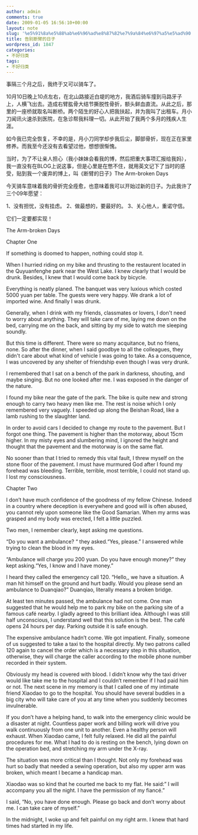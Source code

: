 ```yaml
---
author: admin
comments: true
date: 2009-01-05 16:56:10+00:00
layout: note
slug: '%e5%91%8a%e5%88%ab%e6%96%ad%e8%87%82%e7%9a%84%e6%97%a5%e5%ad%90'
title: 告别断臂的日子
wordpress_id: 1847
categories:
- 不好归类
tags:
- 不好归类
---
```


事隔三个月之后，我终于又可以骑车了。

10月10日晚上10点左右，在北山路接近白堤的地方，我酒后骑车撞到马路牙子上，人横飞出去。造成右臂肱骨大结节撕脱性骨折，额头鲜血直流。从此之后，那里的一座桥就取名叫断桥。两个陌生的好心人把我扶起，并为我叫了出租车。月小刀闻讯火速杀到医院，在急诊帮我料理一切。从此开始了我两个多月的残疾人生涯。

如今我已完全恢复，不幸的是，月小刀同学却步我后尘，脚部骨折，现在正在家里修养。而我至今还没有去看望过他，想想很惭愧。

当时，为了不让亲人担心（我小妹妹会看我的博，然后把重大事项汇报给我妈），我一直没有在BLOG上说这事，但是心里是在憋不住，就用英文记下了当时的感受，贴到我一个废弃的博上，叫《断臂的日子》The Arm-broken Days

今天骑车意味着我的骨折完全痊愈，也意味着我可以开始过新的日子。为此我许了三个09年愿望：

1、没有担忧，没有挂虑。
2、做最想的，要最好的。
3、关心他人，重诺守信。

它们一定要都实现！

The Arm-broken Days

Chapter One

If something is doomed to happen, nothing could stop it.

When I hurried riding on my bike and thrusting to the restaurent located in the Quyuanfenghe park near the West Lake. I knew clearly that I would be drunk. Besides, I knew that I would come back by bicycle.

Everything is neatly planed. The banquet was very luxious which costed 5000 yuan per table. The guests were very happy. We drank a lot of imported wine. And finally I was drunk.

Generally, when I drink with my friends, classmates or lovers, I don't need to worry about anything. They will take care of me, laying me down on the bed, carrying me on the back, and sitting by my side to watch me sleeping soundly.

But this time is different. There were so many acquitance, but no friens, none. So after the dinner, when I said goodbye to all the colleagues, they didn't care about what kind of vehicle I was going to take. As a consquence, I was uncovered by any shelter of friendship even though I was very drunk.

I remembered that I sat on a bench of the park in darkness, shouting, and maybe singing. But no one looked after me. I was exposed in the danger of the nature.

I found my bike near the gate of the park. The bike is quite new and strong enough to carry two heavy men like me. The rest is noise which I only remembered very vaguely. I speeded up along the Beishan Road, like a lamb rushing to the slaughter land.

In order to avoid cars I decided to change my route to the pavement. But I forgot one thing. The pavement is higher than the motorway, about 15cm higher. In my misty eyes and slumbering mind, I ignored the height and thought that the pavement and the motorway is on the same flat.

No sooner than that I tried to remedy this vital fault, I threw myself on the stone floor of the pavement. I must have murmured God after I found my forehead was bleeding. Terrible, terrible, most terrible, I could not stand up. I lost my consciousness. 

Chapter Two

I don’t have much confidence of the goodness of my fellow Chinese. Indeed in a country where deception is everywhere and good will is often abused, you cannot rely upon someone like the Good Samarian. When my arms was grasped and my body was erected, I felt a little puzzled.

Two men, I remember clearly, kept asking me questions.

“Do you want a ambulance? “ they asked.“Yes, please.” I answered while trying to clean the blood in my eyes.

“Ambulance will charge you 200 yuan. Do you have enough money?” they kept asking.“Yes, I know and I have money.”

I heard they called the emergency call 120. “Hello,, we have a situation. A man hit himself on the ground and hurt badly. Would you please send an ambulance to Duanqiao?” Duanqiao, literally means a broken bridge.

At least ten minutes passed, the ambulance had not come. One man suggested that he would help me to park my bike on the parking site of a famous café nearby. I gladly agreed to this brilliant idea. Although I was still half unconscious, I understand well that this solution is the best. The café opens 24 hours per day. Parking outside it is safe enough.

The expensive ambulance hadn’t come. We got impatient. Finally, someone of us suggested to take a taxi to the hospital directly. My two patrons called 120 again to cancel the order which is a necessary step in this situation, otherwise, they will charge the caller according to the mobile phone number recorded in their system.

Obviously my head is covered with blood. I didn’t know why the taxi driver would like take me to the hospital and I couldn’t remember if I had paid him or not. The next scene in my memory is that I called one of my intimate friend Xiaodao to go to the hospital. You should have several buddies in a big city who will take care of you at any time when you suddenly becomes invulnerable.

If you don’t have a helping hand, to walk into the emergency clinic would be a disaster at night. Countless paper work and billing work will drive you walk continuously from one unit to another. Even a healthy person will exhaust. When Xiaodao came, I felt fully relaxed. He did all the painful procedures for me. What I had to do is resting on the bench, lying down on the operation bed, and stretching my arm under the X-ray.

The situation was more critical than I thought. Not only my forehead was hurt so badly that needed a sewing operation, but also my upper arm was broken, which meant I became a handicap man.

Xiaodao was so kind that he courted me back to my flat. He said:” I will accompany you all the night. I have the permission of my fiancé.”

I said, “No, you have done enough. Please go back and don’t worry about me. I can take care of myself.”

In the midnight, I woke up and felt painful on my right arm. I knew that hard times had started in my life.
